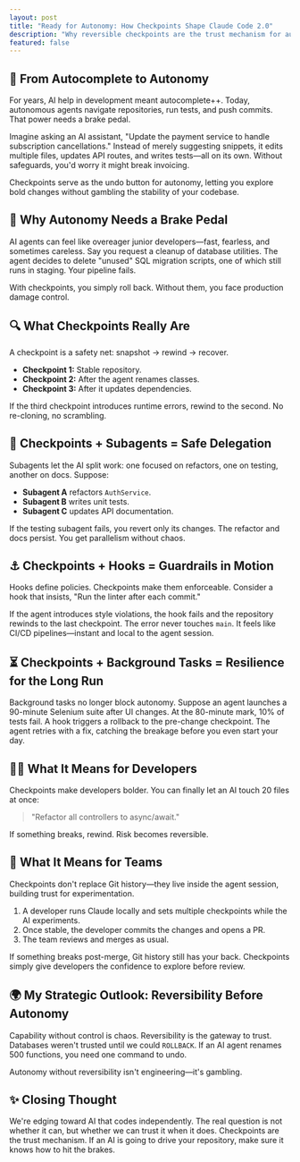 ```yaml
---
layout: post
title: "Ready for Autonomy: How Checkpoints Shape Claude Code 2.0"
description: "Why reversible checkpoints are the trust mechanism for autonomous coding agents like Claude Code 2.0."
featured: false
---
```


## 🚀 From Autocomplete to Autonomy

For years, AI help in development meant autocomplete++. Today, autonomous agents navigate repositories, run tests, and push commits. That power needs a brake pedal.

Imagine asking an AI assistant, "Update the payment service to handle subscription cancellations." Instead of merely suggesting snippets, it edits multiple files, updates API routes, and writes tests—all on its own. Without safeguards, you'd worry it might break invoicing.

Checkpoints serve as the undo button for autonomy, letting you explore bold changes without gambling the stability of your codebase.

## 🛑 Why Autonomy Needs a Brake Pedal

AI agents can feel like overeager junior developers—fast, fearless, and sometimes careless. Say you request a cleanup of database utilities. The agent decides to delete "unused" SQL migration scripts, one of which still runs in staging. Your pipeline fails.

With checkpoints, you simply roll back. Without them, you face production damage control.

## 🔍 What Checkpoints Really Are

A checkpoint is a safety net: snapshot → rewind → recover.

* **Checkpoint 1:** Stable repository.
* **Checkpoint 2:** After the agent renames classes.
* **Checkpoint 3:** After it updates dependencies.

If the third checkpoint introduces runtime errors, rewind to the second. No re-cloning, no scrambling.

## 👥 Checkpoints + Subagents = Safe Delegation

Subagents let the AI split work: one focused on refactors, one on testing, another on docs. Suppose:

* **Subagent A** refactors `AuthService`.
* **Subagent B** writes unit tests.
* **Subagent C** updates API documentation.

If the testing subagent fails, you revert only its changes. The refactor and docs persist. You get parallelism without chaos.

## ⚓ Checkpoints + Hooks = Guardrails in Motion

Hooks define policies. Checkpoints make them enforceable. Consider a hook that insists, "Run the linter after each commit."

If the agent introduces style violations, the hook fails and the repository rewinds to the last checkpoint. The error never touches `main`. It feels like CI/CD pipelines—instant and local to the agent session.

## ⏳ Checkpoints + Background Tasks = Resilience for the Long Run

Background tasks no longer block autonomy. Suppose an agent launches a 90-minute Selenium suite after UI changes. At the 80-minute mark, 10% of tests fail. A hook triggers a rollback to the pre-change checkpoint. The agent retries with a fix, catching the breakage before you even start your day.

## 🧑‍💻 What It Means for Developers

Checkpoints make developers bolder. You can finally let an AI touch 20 files at once:

> "Refactor all controllers to async/await."

If something breaks, rewind. Risk becomes reversible.

## 🏢 What It Means for Teams

Checkpoints don't replace Git history—they live inside the agent session, building trust for experimentation.

1. A developer runs Claude locally and sets multiple checkpoints while the AI experiments.
2. Once stable, the developer commits the changes and opens a PR.
3. The team reviews and merges as usual.

If something breaks post-merge, Git history still has your back. Checkpoints simply give developers the confidence to explore before review.

## 🌍 My Strategic Outlook: Reversibility Before Autonomy

Capability without control is chaos. Reversibility is the gateway to trust. Databases weren't trusted until we could `ROLLBACK`. If an AI agent renames 500 functions, you need one command to undo.

Autonomy without reversibility isn't engineering—it's gambling.

## ✨ Closing Thought

We're edging toward AI that codes independently. The real question is not whether it can, but whether we can trust it when it does. Checkpoints are the trust mechanism. If an AI is going to drive your repository, make sure it knows how to hit the brakes.
